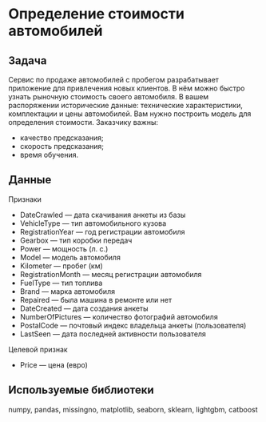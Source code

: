 # Определение стоимости автомобилей

## Задача
Сервис по продаже автомобилей с пробегом разрабатывает приложение для привлечения новых клиентов. В нём можно быстро узнать рыночную стоимость своего автомобиля. В вашем распоряжении исторические данные: технические характеристики, комплектации и цены автомобилей. Вам нужно построить модель для определения стоимости. 
Заказчику важны:  

- качество предсказания;  
- скорость предсказания;  
- время обучения.

## Данные
Признаки

- DateCrawled — дата скачивания анкеты из базы  
- VehicleType — тип автомобильного кузова  
- RegistrationYear — год регистрации автомобиля  
- Gearbox — тип коробки передач  
- Power — мощность (л. с.)  
- Model — модель автомобиля  
- Kilometer — пробег (км)  
- RegistrationMonth — месяц регистрации автомобиля  
- FuelType — тип топлива  
- Brand — марка автомобиля  
- Repaired — была машина в ремонте или нет  
- DateCreated — дата создания анкеты  
- NumberOfPictures — количество фотографий автомобиля  
- PostalCode — почтовый индекс владельца анкеты (пользователя)  
- LastSeen — дата последней активности пользователя  

Целевой признак  

- Price — цена (евро)

## Используемые библиотеки  
numpy, pandas, missingno, matplotlib, seaborn, sklearn, lightgbm, catboost
